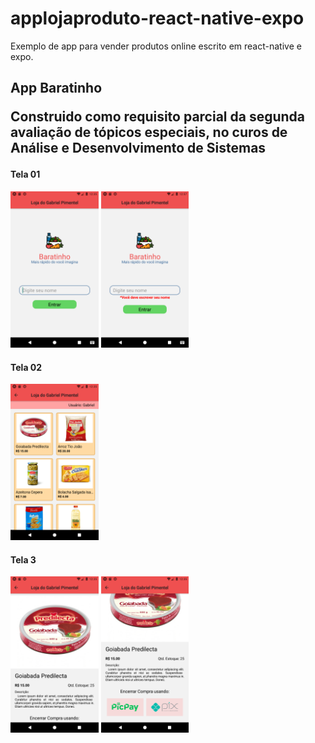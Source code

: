 # applojaproduto-react-native-expo
Exemplo de app para vender produtos online escrito em react-native e expo.
<h2>App Baratinho</2>
<p>Construido como requisito parcial da segunda avaliação de tópicos especiais, no curos de Análise e Desenvolvimento de Sistemas</p>

<h4>Tela 01</h4>

<img src='./printTelas/Screenshot_1616114125.png' height="250"/>

<img src='./printTelas/Screenshot_1616115467.png' height="250"/>

<h4>Tela 02</h4>

<img src="./printTelas/Screenshot_1616114135.png" height="250"/>

<h4>Tela 3</h4>

<img src="./printTelas/Screenshot_1616114142.png" height="250"/>

<img src="./printTelas/Screenshot_1616114146.png" height="250"/>
